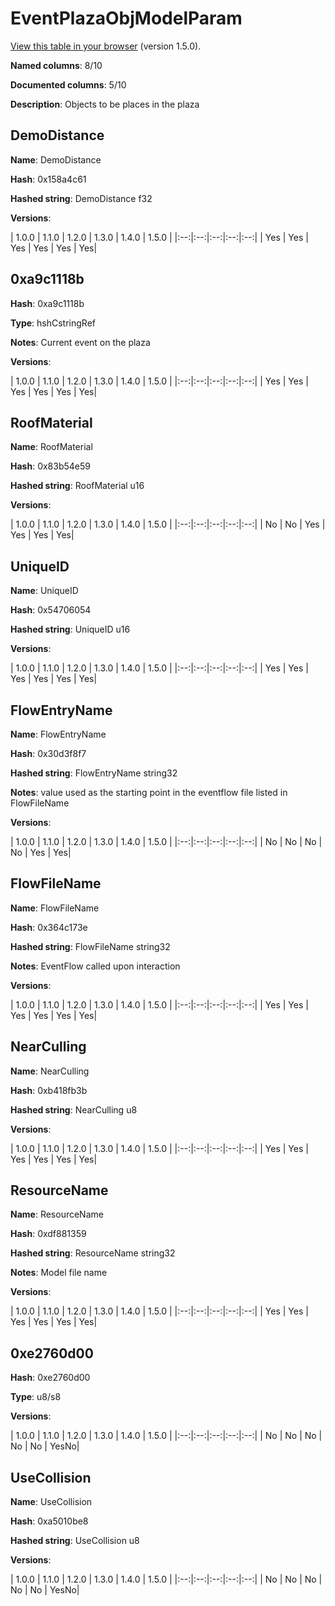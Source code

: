 # EventPlazaObjModelParam
[View this table in your browser](EventPlazaObjModelParam-value.md) (version 1.5.0).

**Named columns**: 8/10

**Documented columns**: 5/10

**Description**: Objects to be places in the plaza
## DemoDistance

**Name**: DemoDistance

**Hash**: 0x158a4c61

**Hashed string**: DemoDistance f32

**Versions**: 

 | 1.0.0 | 1.1.0 | 1.2.0 | 1.3.0 | 1.4.0 | 1.5.0 |
|:--:|:--:|:--:|:--:|:--:|
| Yes | Yes | Yes | Yes | Yes | Yes| 


## 0xa9c1118b

**Hash**: 0xa9c1118b

**Type**: hshCstringRef

**Notes**: Current event on the plaza

**Versions**: 

 | 1.0.0 | 1.1.0 | 1.2.0 | 1.3.0 | 1.4.0 | 1.5.0 |
|:--:|:--:|:--:|:--:|:--:|
| Yes | Yes | Yes | Yes | Yes | Yes| 


## RoofMaterial

**Name**: RoofMaterial

**Hash**: 0x83b54e59

**Hashed string**: RoofMaterial u16

**Versions**: 

 | 1.0.0 | 1.1.0 | 1.2.0 | 1.3.0 | 1.4.0 | 1.5.0 |
|:--:|:--:|:--:|:--:|:--:|
| No | No | Yes | Yes | Yes | Yes| 


## UniqueID

**Name**: UniqueID

**Hash**: 0x54706054

**Hashed string**: UniqueID u16

**Versions**: 

 | 1.0.0 | 1.1.0 | 1.2.0 | 1.3.0 | 1.4.0 | 1.5.0 |
|:--:|:--:|:--:|:--:|:--:|
| Yes | Yes | Yes | Yes | Yes | Yes| 


## FlowEntryName

**Name**: FlowEntryName

**Hash**: 0x30d3f8f7

**Hashed string**: FlowEntryName string32

**Notes**: value used as the starting point in the eventflow file listed in FlowFileName

**Versions**: 

 | 1.0.0 | 1.1.0 | 1.2.0 | 1.3.0 | 1.4.0 | 1.5.0 |
|:--:|:--:|:--:|:--:|:--:|
| No | No | No | No | Yes | Yes| 


## FlowFileName

**Name**: FlowFileName

**Hash**: 0x364c173e

**Hashed string**: FlowFileName string32

**Notes**: EventFlow called upon interaction

**Versions**: 

 | 1.0.0 | 1.1.0 | 1.2.0 | 1.3.0 | 1.4.0 | 1.5.0 |
|:--:|:--:|:--:|:--:|:--:|
| Yes | Yes | Yes | Yes | Yes | Yes| 


## NearCulling

**Name**: NearCulling

**Hash**: 0xb418fb3b

**Hashed string**: NearCulling u8

**Versions**: 

 | 1.0.0 | 1.1.0 | 1.2.0 | 1.3.0 | 1.4.0 | 1.5.0 |
|:--:|:--:|:--:|:--:|:--:|
| Yes | Yes | Yes | Yes | Yes | Yes| 


## ResourceName

**Name**: ResourceName

**Hash**: 0xdf881359

**Hashed string**: ResourceName string32

**Notes**: Model file name

**Versions**: 

 | 1.0.0 | 1.1.0 | 1.2.0 | 1.3.0 | 1.4.0 | 1.5.0 |
|:--:|:--:|:--:|:--:|:--:|
| Yes | Yes | Yes | Yes | Yes | Yes| 


## 0xe2760d00

**Hash**: 0xe2760d00

**Type**: u8/s8

**Versions**: 

 | 1.0.0 | 1.1.0 | 1.2.0 | 1.3.0 | 1.4.0 | 1.5.0 |
|:--:|:--:|:--:|:--:|:--:|
| No | No | No | No | No | YesNo| 


## UseCollision

**Name**: UseCollision

**Hash**: 0xa5010be8

**Hashed string**: UseCollision u8

**Versions**: 

 | 1.0.0 | 1.1.0 | 1.2.0 | 1.3.0 | 1.4.0 | 1.5.0 |
|:--:|:--:|:--:|:--:|:--:|
| No | No | No | No | No | YesNo| 


